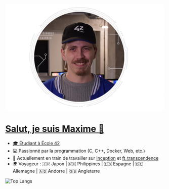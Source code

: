 <div>
    <p align="center">
    <a href="https://github.com/M2000-fr"><img src="mechard_42.png" alt="Maxime ECHARD" width="1000">
  </div>

# Salut, je suis Maxime 👋

- 🎓 Étudiant à [École 42](https://profile.intra.42.fr/users/mechard)  
- 💻 Passionné par la programmation (C, C++, Docker, Web, etc.)  
- 🚀 Actuellement en train de travailler sur [Inception](https://github.com/Mechard-Organization/Projects/tree/main/In_progress/Inception) et [ft_transcendence](https://github.com/Mechard-Organization/Ft_transcendence/tree/main)  
- 🌍 Voyageur : 🇯🇵 Japon | 🇵🇭 Philippines | 🇪🇸 Espagne | 🇩🇪 Allemagne | 🇦🇩 Andorre | 🇬🇧 Angleterre  

![Top Langs](https://github-readme-stats-perso-phi.vercel.app/api/top-langs/?username=M2000-fr&layout=compact&theme=dark&include_orgs=true&role=OWNER,COLLABORATOR,ORGANIZATION_MEMBER&count_private=true)
